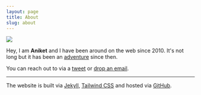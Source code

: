 ```yaml
---
layout: page
title: About
slug: about
---
```


<img class="drop-shadow-sm rounded-full animate-fadeInColor" src="http://www.gravatar.com/avatar/b6500b41998cd1ed4aa28464ec0118bb?s=160" />

<p class="lead">Hey, I am <strong>Aniket</strong> and I have been around on the web since 2010. It's not long but it has been an <a href="/archive">adventure</a> since then.</p>

You can reach out to via a [tweet](https://twitter.com/intent/tweet?screen_name=noremap&text=Hey!) or <a href="me@aniketpant.com?subject=Hey!">drop an email</a>.

---

The website is built via [Jekyll](https://github.com/mojombo/jekyll), [Tailwind CSS](https://tailwindcss.com) and hosted via [GitHub](https://github.com).
